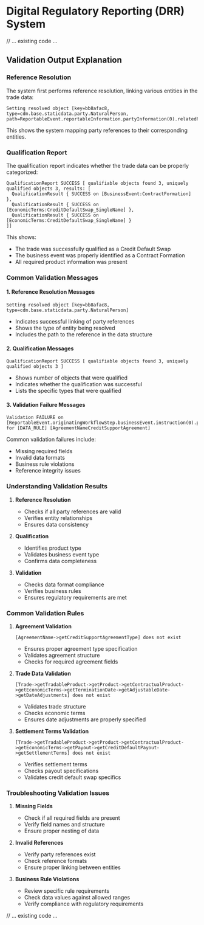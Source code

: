 # Digital Regulatory Reporting (DRR) System

// ... existing code ...

## Validation Output Explanation

### Reference Resolution
The system first performs reference resolution, linking various entities in the trade data:
```
Setting resolved object [key=bb8afac8, type=cdm.base.staticdata.party.NaturalPerson, path=ReportableEvent.reportableInformation.partyInformation(0).relatedPerson(0).personReference]
```
This shows the system mapping party references to their corresponding entities.

### Qualification Report
The qualification report indicates whether the trade data can be properly categorized:
```
QualificationReport SUCCESS [ qualifiable objects found 3, uniquely qualified objects 3, results: [
  QualificationResult { SUCCESS on [BusinessEvent:ContractFormation] },
  QualificationResult { SUCCESS on [EconomicTerms:CreditDefaultSwap_SingleName] },
  QualificationResult { SUCCESS on [EconomicTerms:CreditDefaultSwap_SingleName] }
]]
```
This shows:
- The trade was successfully qualified as a Credit Default Swap
- The business event was properly identified as a Contract Formation
- All required product information was present

### Common Validation Messages

#### 1. Reference Resolution Messages
```
Setting resolved object [key=bb8afac8, type=cdm.base.staticdata.party.NaturalPerson]
```
- Indicates successful linking of party references
- Shows the type of entity being resolved
- Includes the path to the reference in the data structure

#### 2. Qualification Messages
```
QualificationReport SUCCESS [ qualifiable objects found 3, uniquely qualified objects 3 ]
```
- Shows number of objects that were qualified
- Indicates whether the qualification was successful
- Lists the specific types that were qualified

#### 3. Validation Failure Messages
```
Validation FAILURE on [ReportableEvent.originatingWorkflowStep.businessEvent.instruction(0).primitiveInstruction.contractFormation.legalAgreement(2).legalAgreementIdentification.agreementName] for [DATA_RULE] [AgreementNameCreditSupportAgreement]
```
Common validation failures include:
- Missing required fields
- Invalid data formats
- Business rule violations
- Reference integrity issues

### Understanding Validation Results

1. **Reference Resolution**
   - Checks if all party references are valid
   - Verifies entity relationships
   - Ensures data consistency

2. **Qualification**
   - Identifies product type
   - Validates business event type
   - Confirms data completeness

3. **Validation**
   - Checks data format compliance
   - Verifies business rules
   - Ensures regulatory requirements are met

### Common Validation Rules

1. **Agreement Validation**
   ```
   [AgreementName->getCreditSupportAgreementType] does not exist
   ```
   - Ensures proper agreement type specification
   - Validates agreement structure
   - Checks for required agreement fields

2. **Trade Data Validation**
   ```
   [Trade->getTradableProduct->getProduct->getContractualProduct->getEconomicTerms->getTerminationDate->getAdjustableDate->getDateAdjustments] does not exist
   ```
   - Validates trade structure
   - Checks economic terms
   - Ensures date adjustments are properly specified

3. **Settlement Terms Validation**
   ```
   [Trade->getTradableProduct->getProduct->getContractualProduct->getEconomicTerms->getPayout->getCreditDefaultPayout->getSettlementTerms] does not exist
   ```
   - Verifies settlement terms
   - Checks payout specifications
   - Validates credit default swap specifics

### Troubleshooting Validation Issues

1. **Missing Fields**
   - Check if all required fields are present
   - Verify field names and structure
   - Ensure proper nesting of data

2. **Invalid References**
   - Verify party references exist
   - Check reference formats
   - Ensure proper linking between entities

3. **Business Rule Violations**
   - Review specific rule requirements
   - Check data values against allowed ranges
   - Verify compliance with regulatory requirements

// ... existing code ...